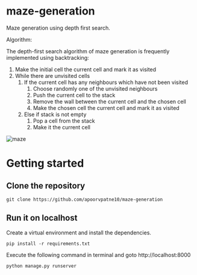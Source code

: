 # maze-generation

Maze generation using depth first search.

Algorithm:

The depth-first search algorithm of maze generation is frequently implemented using backtracking:

1. Make the initial cell the current cell and mark it as visited
2. While there are unvisited cells
    1. If the current cell has any neighbours which have not been visited
        1. Choose randomly one of the unvisited neighbours
        2. Push the current cell to the stack
        3. Remove the wall between the current cell and the chosen cell
        4. Make the chosen cell the current cell and mark it as visited
    2. Else if stack is not empty
        1. Pop a cell from the stack
        2. Make it the current cell

![maze](https://i.imgur.com/uFbP5Sw.gif)

# Getting started

## Clone the repository

```git clone https://github.com/apoorvpatne10/maze-generation```

## Run it on localhost

Create a virtual environment and install the dependencies.

```pip install -r requirements.txt```

Execute the following command in terminal and goto http://localhost:8000

```python manage.py runserver```
